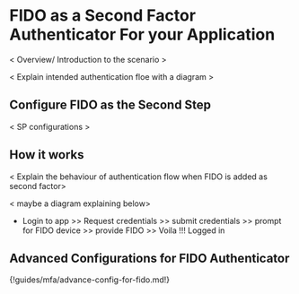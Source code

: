 # FIDO as a Second Factor Authenticator For your Application

< Overview/ Introduction to the scenario >

< Explain intended authentication floe with a diagram > 

## Configure FIDO as the Second Step

< SP configurations >

## How it works

< Explain the behaviour of authentication flow when FIDO is added as
second factor>

< maybe a diagram explaining below>
 
- Login to app >> Request credentials >> submit credentials >> prompt for
 FIDO device >> provide FIDO >> Voila !!! Logged in

## Advanced Configurations for FIDO Authenticator

{!guides/mfa/advance-config-for-fido.md!}
